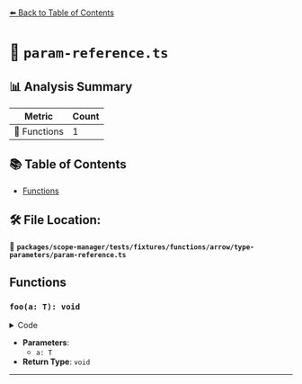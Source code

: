 [⬅️ Back to Table of Contents](../../../../../../../index.md)

# 📄 `param-reference.ts`

## 📊 Analysis Summary

| Metric | Count |
|--------|-------|
| 🔧 Functions | 1 |

## 📚 Table of Contents

- [Functions](#functions)

## 🛠️ File Location:
📂 **`packages/scope-manager/tests/fixtures/functions/arrow/type-parameters/param-reference.ts`**

## Functions

### `foo(a: T): void`

<details><summary>Code</summary>

```ts
<T>(a: T) => {}
```
</details>

- **Parameters**:
  - `a: T`
- **Return Type**: `void`

---